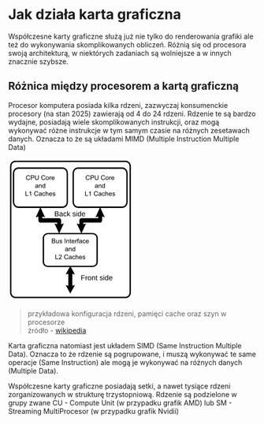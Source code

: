 # Jak działa karta graficzna

Współczesne karty graficzne służą już nie tylko do renderowania grafiki ale też do wykonywania skomplikowanych obliczeń. Różnią się od procesora swoją architekturą, w niektórych zadaniach są wolniejsze a w innych znacznie szybsze.

## Różnica między procesorem a kartą graficzną

Procesor komputera posiada kilka rdzeni, zazwyczaj konsumenckie procesory (na stan 2025) zawierają od 4 do 24 rdzeni. Rdzenie te są bardzo wydajne, posiadają wiele skomplikowanych instrukcji, oraz mogą wykonywać różne instrukcje w tym samym czasie na różnych zesetawach danych. Oznacza to że są układami MIMD (Multiple Instruction Multiple Data)

![cpu_diagram](./CPU.png)
> przykładowa konfiguracja rdzeni, pamięci cache oraz szyn w procesorze \
> źródło - [wikipedia](https://en.wikipedia.org/wiki/Multi-core_processor)

Karta graficzna natomiast jest układem SIMD (Same Instruction Multiple Data). Oznacza to że rdzenie są pogrupowane, i muszą wykonywać te same operacje (Same Instruction) ale mogą je wykonywać na różnych danych (Multiple Data).

Współczesne karty graficzne posiadają setki, a nawet tysiące rdzeni zorganizowanych w strukturę trzystopniową. Rdzenie są podzielone w grupy zwane CU - Compute Unit (w przypadku grafik AMD) lub SM - Streaming MultiProcesor (w przypadku grafik Nvidii)

##  